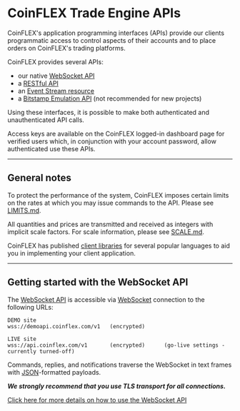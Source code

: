 # CoinFLEX Trade Engine APIs

CoinFLEX's application programming interfaces (APIs) provide our clients programmatic access to control aspects of their accounts and to place orders on CoinFLEX's trading platforms.

CoinFLEX provides several APIs:

* our native [WebSocket API][]
* a [RESTful API](REST.md)
* an [Event Stream resource](EventStream.md)
* a [Bitstamp Emulation API](BIST.md) (not recommended for new projects)

Using these interfaces, it is possible to make both authenticated and unauthenticated API calls.

Access keys are available on the CoinFLEX logged-in dashboard page for verified users which, in conjunction with your account password, allow authenticated use these APIs.

---

## General notes

To protect the performance of the system, CoinFLEX imposes certain limits on the rates at which you may issue commands to the API. Please see [LIMITS.md](LIMITS.md).

All quantities and prices are transmitted and received as integers with implicit scale factors. For scale information, please see [SCALE.md](SCALE.md).

CoinFLEX has published [client libraries][] for several popular languages to aid you in implementing your client application.

---

## Getting started with the WebSocket API

The [WebSocket API][] is accessible via [WebSocket][] connection to the following URLs:

```text
DEMO site
wss://demoapi.coinflex.com/v1   (encrypted)

LIVE site
wss://api.coinflex.com/v1       (encrypted)      (go-live settings - currently turned-off)
```

Commands, replies, and notifications traverse the WebSocket in text frames with [JSON][]-formatted payloads.

***We strongly recommend that you use TLS transport for all connections.***

[Click here for more details on how to use the WebSocket API][WebSocket API]



[WebSocket API]: WEBSOCKET-README.md
[JSON]: https://tools.ietf.org/html/rfc4627 (IETF RFC 4627)
[WebSocket]: https://tools.ietf.org/html/rfc6455 (IETF RFC 6455)
[client libraries]: https://github.com/coinflex-exchange/
